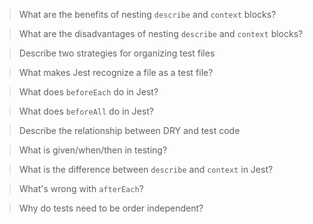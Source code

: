> What are the benefits of nesting `describe` and `context` blocks?

> What are the disadvantages of nesting `describe` and `context` blocks?

> Describe two strategies for organizing test files

> What makes Jest recognize a file as a test file?

> What does `beforeEach` do in Jest?

> What does `beforeAll` do in Jest?

> Describe the relationship between DRY and test code

> What is given/when/then in testing?

> What is the difference between `describe` and `context` in Jest?

> What's wrong with `afterEach`?

> Why do tests need to be order independent?

